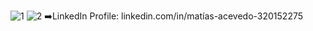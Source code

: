 ![1](https://github.com/user-attachments/assets/f1a7482b-cc2d-4b42-bbde-65983f3a84e4)
![2](https://github.com/user-attachments/assets/9f85e47c-0670-428f-ba07-98f6b521ef9f)
➡️LinkedIn Profile: linkedin.com/in/matías-acevedo-320152275

